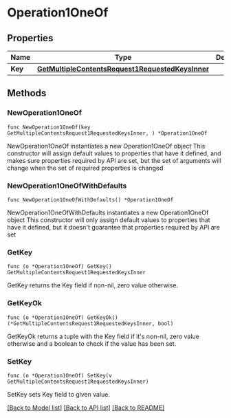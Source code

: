 # Operation1OneOf

## Properties

Name | Type | Description | Notes
------------ | ------------- | ------------- | -------------
**Key** | [**GetMultipleContentsRequest1RequestedKeysInner**](GetMultipleContentsRequest1RequestedKeysInner.md) |  | 

## Methods

### NewOperation1OneOf

`func NewOperation1OneOf(key GetMultipleContentsRequest1RequestedKeysInner, ) *Operation1OneOf`

NewOperation1OneOf instantiates a new Operation1OneOf object
This constructor will assign default values to properties that have it defined,
and makes sure properties required by API are set, but the set of arguments
will change when the set of required properties is changed

### NewOperation1OneOfWithDefaults

`func NewOperation1OneOfWithDefaults() *Operation1OneOf`

NewOperation1OneOfWithDefaults instantiates a new Operation1OneOf object
This constructor will only assign default values to properties that have it defined,
but it doesn't guarantee that properties required by API are set

### GetKey

`func (o *Operation1OneOf) GetKey() GetMultipleContentsRequest1RequestedKeysInner`

GetKey returns the Key field if non-nil, zero value otherwise.

### GetKeyOk

`func (o *Operation1OneOf) GetKeyOk() (*GetMultipleContentsRequest1RequestedKeysInner, bool)`

GetKeyOk returns a tuple with the Key field if it's non-nil, zero value otherwise
and a boolean to check if the value has been set.

### SetKey

`func (o *Operation1OneOf) SetKey(v GetMultipleContentsRequest1RequestedKeysInner)`

SetKey sets Key field to given value.



[[Back to Model list]](../README.md#documentation-for-models) [[Back to API list]](../README.md#documentation-for-api-endpoints) [[Back to README]](../README.md)


